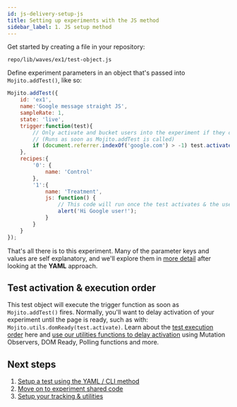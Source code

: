 ```yaml
---
id: js-delivery-setup-js
title: Setting up experiments with the JS method
sidebar_label: 1. JS setup method
---
```


Get started by creating a file in your repository: 

`repo/lib/waves/ex1/test-object.js`

Define experiment parameters in an object that's passed into `Mojito.addTest()`, like so:

```js
Mojito.addTest({
    id: 'ex1',
    name:'Google message straight JS',
    sampleRate: 1,
    state: 'live',
    trigger:function(test){
        // Only activate and bucket users into the experiment if they come from Google
        // (Runs as soon as Mojito.addTest is called)
        if (document.referrer.indexOf('google.com') > -1) test.activate();
    },
    recipes:{
        '0': {
            name: 'Control'
        },
        '1':{
            name: 'Treatment',
            js: function() {
                // This code will run once the test activates & the user is bucketed
                alert('Hi Google user!');
            }
        }
    }
});
```

That's all there is to this experiment. Many of the parameter keys and values are self explanatory, and we'll explore them in [more detail](js-delivery-setup-shared-parameters.md) after looking at the **YAML** approach.

## Test activation & execution order

This test object will execute the trigger function as soon as `Mojito.addTest()` fires. Normally, you'll want to delay activation of your experiment until the page is ready, such as with: `Mojito.utils.domReady(test.activate)`. Learn about the [test execution order](js-delivery-api-execution-order.md) here and [use our utilities functions to delay activation](js-delivery-utilities.md) using Mutation Observers, DOM Ready, Polling functions and more.

## Next steps

1. [Setup a test using the YAML / CLI method](js-delivery-setup-yaml.md)
2. [Move on to experiment shared code](js-delivery-setup-shared-parameters.md)
3. [Setup your tracking & utilities](js-delivery-customisation.md)

